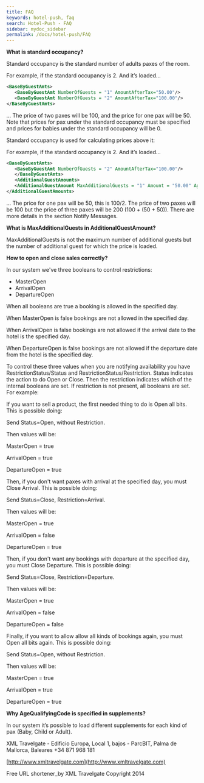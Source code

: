 ```yaml
---
title: FAQ
keywords: hotel-push, faq
search: Hotel-Push - FAQ
sidebar: mydoc_sidebar
permalink: /docs/hotel-push/FAQ
---
```




**What is standard occupancy?**

Standard occupancy is the standard number of adults paxes of the room.

For example, if the standard occupancy is 2. And it’s loaded...

~~~xml
<BaseByGuestAmts>
   <BaseByGuestAmt NumberOfGuests = "1" AmountAfterTax="50.00"/>
   <BaseByGuestAmt NumberOfGuests = "2" AmountAfterTax="100.00"/>
</BaseByGuestAmts>
~~~

... The price of two paxes will be 100, and the price for one pax will
be 50. Note that prices for pax under the standard occupancy must be specified and prices for babies under the standard occupancy will be 0. 

Standard occupancy is used for calculating prices above it:

For example, if the standard occupancy is 2. And it’s loaded...


~~~xml
<BaseByGuestAmts>
   <BaseByGuestAmt NumberOfGuests = "2" AmountAfterTax="100.00"/>
   </BaseByGuestAmts>
   <AdditionalGuestAmounts>
   <AdditionalGuestAmount MaxAdditionalGuests = "1" Amount = "50.00" AgeQualifyingCode = "10"/>
</AdditionalGuestAmounts>
~~~ 

... The price for one pax will be 50, this is 100/2.  The price of two paxes will be 100 but the price of three paxes
will be 200 (100 + (50 + 50)). There are more details in the section Notify Messages.



**What is MaxAdditionalGuests in AdditionalGuestAmount?**

MaxAdditionalGuests is not the maximum number of additional guests but
the number of additional guest for which the price is loaded.



**How to open and close sales correctly?**

In our system we've three booleans to control restrictions:

-   MasterOpen
-   ArrivalOpen
-   DepartureOpen



When all booleans are true a booking is allowed in the specified day.

When MasterOpen is false bookings are not allowed in the specified day.

When ArrivalOpen is false bookings are not allowed if the arrival date
to the hotel is the specified day.

When DepartureOpen is false bookings are not allowed if the departure
date from the hotel is the specified day.

To control these three values when you are notifying availability you
have RestrictionStatus/Status and RestrictionStatus/Restriction. Status
indicates the action to do Open or Close. Then the restriction indicates
which of the internal booleans are set. If restriction is not present,
all booleans are set. For example:

If you want to sell a product, the first needed thing to do is Open all
bits. This is possible doing:

Send Status=Open, without Restriction.

Then values will be:

MasterOpen = true

ArrivalOpen = true

DepartureOpen = true

Then, if you don't want paxes with arrival at the specified day, you
must Close Arrival. This is possible doing:

Send Status=Close, Restriction=Arrival.

Then values will be:

MasterOpen = true

ArrivalOpen = false

DepartureOpen = true

Then, if you don't want any bookings with departure at the specified day,
you must Close Departure. This is possible doing:

Send Status=Close, Restriction=Departure.

Then values will be:

MasterOpen = true

ArrivalOpen = false

DepartureOpen = false

Finally, if you want to allow allow all kinds of bookings again, you
must Open all bits again. This is possible doing:

Send Status=Open, without Restriction.

Then values will be:

MasterOpen = true

ArrivalOpen = true

DepartureOpen = true



**Why AgeQualifyingCode is specified in supplements?**

In our system it’s possible to load different supplements for each kind
of pax (Baby, Child or Adult).



XML Travelgate - Edificio Europa, Local 1, bajos - ParcBIT, Palma de
Mallorca, Baleares +34 871 968 181   

[http://www.xmltravelgate.com](http://www.xmltravelgate.com)    

Free URL shortener_by XML Travelgate 	    Copyright 2014
